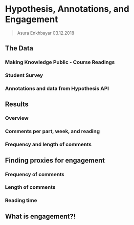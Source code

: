 # Hypothesis, Annotations, and Engagement

> Asura Enkhbayar
> 03.12.2018

## The Data

### Making Knowledge Public - Course Readings

### Student Survey

### Annotations and data from Hypothesis API

## Results

### Overview

### Comments per part, week, and reading

### Frequency and length of comments

## Finding proxies for engagement

### Frequency of comments
### Length of comments
### Reading time

## What is engagement?!

